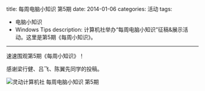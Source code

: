 title: 每周电脑小知识 第5期
date: 2014-01-06
categories: 活动
tags: 
- 电脑小知识
- Windows Tips
description: 计算机社举办“每周电脑小知识”征稿&展示活动。这里是第5期《每周小知识》。
---

速速围观第5期《每周小知识》！

感谢梁行健、吕飞、陈翼先同学的投稿。

![灵动计算机社 每周电脑小知识 第5期](http://cptsct.qiniudn.com/weekly_tips/05.png)